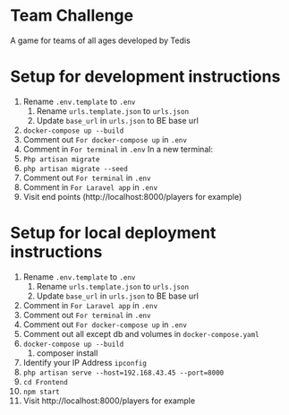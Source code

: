 # Team Challenge
A game for teams of all ages developed by Tedis

# Setup for development instructions
1. Rename `.env.template` to `.env`
    1. Rename `urls.template.json` to `urls.json`
    2. Update `base_url` in `urls.json` to BE base url
2. `docker-compose up --build`
3. Comment out `For docker-compose up` in `.env`
4. Comment in `For terminal` in `.env`
    In a new terminal:
4. `Php artisan migrate`
5. `php artisan migrate --seed`
6. Comment out `For terminal` in `.env`
7. Comment in `For Laravel app` in `.env`
8. Visit end points (http://localhost:8000/players for example)

# Setup for local deployment instructions
1. Rename `.env.template` to `.env`
    1. Rename `urls.template.json` to `urls.json`
    2. Update `base_url` in `urls.json` to BE base url
2. Comment in `For Laravel app` in `.env`
3. Comment out `For terminal` in `.env`
4. Comment out `For docker-compose up` in `.env`
5. Comment out all except db and volumes in `docker-compose.yaml`
6. `docker-compose up --build`
    1. composer install
7. Identify your IP Address `ipconfig`
8. `php artisan serve --host=192.168.43.45 --port=8000`
9. `cd Frontend`
10. `npm start`
11. Visit http://localhost:8000/players for example


